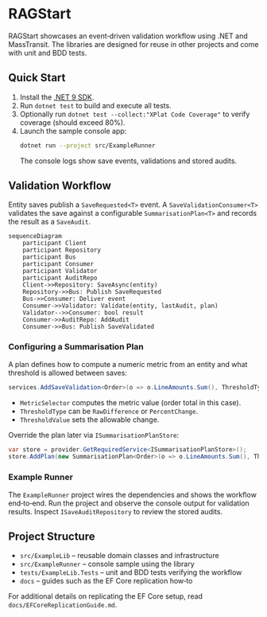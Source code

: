 # RAGStart

RAGStart showcases an event‑driven validation workflow using .NET and MassTransit. The libraries are designed for reuse in other projects and come with unit and BDD tests.

## Quick Start

1. Install the [.NET 9 SDK](https://dotnet.microsoft.com/en-us/download).
2. Run `dotnet test` to build and execute all tests.
3. Optionally run `dotnet test --collect:"XPlat Code Coverage"` to verify coverage (should exceed 80%).
4. Launch the sample console app:
   ```bash
   dotnet run --project src/ExampleRunner
   ```
   The console logs show save events, validations and stored audits.

## Validation Workflow

Entity saves publish a `SaveRequested<T>` event. A `SaveValidationConsumer<T>` validates the save against a configurable `SummarisationPlan<T>` and records the result as a `SaveAudit`.

```mermaid
sequenceDiagram
    participant Client
    participant Repository
    participant Bus
    participant Consumer
    participant Validator
    participant AuditRepo
    Client->>Repository: SaveAsync(entity)
    Repository->>Bus: Publish SaveRequested
    Bus->>Consumer: Deliver event
    Consumer->>Validator: Validate(entity, lastAudit, plan)
    Validator-->>Consumer: bool result
    Consumer->>AuditRepo: AddAudit
    Consumer->>Bus: Publish SaveValidated
```

### Configuring a Summarisation Plan

A plan defines how to compute a numeric metric from an entity and what threshold is allowed between saves:

```csharp
services.AddSaveValidation<Order>(o => o.LineAmounts.Sum(), ThresholdType.PercentChange, 0.5m);
```
* `MetricSelector` computes the metric value (order total in this case).
* `ThresholdType` can be `RawDifference` or `PercentChange`.
* `ThresholdValue` sets the allowable change.

Override the plan later via `ISummarisationPlanStore`:

```csharp
var store = provider.GetRequiredService<ISummarisationPlanStore>();
store.AddPlan(new SummarisationPlan<Order>(o => o.LineAmounts.Sum(), ThresholdType.RawDifference, 100m));
```

### Example Runner

The `ExampleRunner` project wires the dependencies and shows the workflow end‑to‑end. Run the project and observe the console output for validation results. Inspect `ISaveAuditRepository` to review the stored audits.

## Project Structure

- `src/ExampleLib` – reusable domain classes and infrastructure
- `src/ExampleRunner` – console sample using the library
- `tests/ExampleLib.Tests` – unit and BDD tests verifying the workflow
- `docs` – guides such as the EF Core replication how‑to

For additional details on replicating the EF Core setup, read `docs/EFCoreReplicationGuide.md`.
